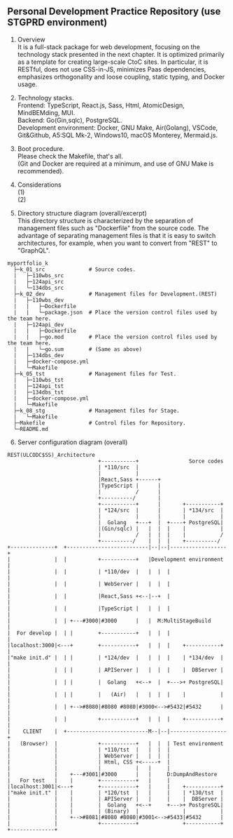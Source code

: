 ## Personal Development Practice Repository (use STGPRD environment)
1. Overview  
It is a full-stack package for web development, focusing on the technology stack presented in the next chapter. It is optimized primarily as a template for creating large-scale CtoC sites. In particular, it is RESTful, does not use CSS-in-JS, minimizes Paas dependencies, emphasizes orthogonality and loose coupling, static typing, and Docker usage.  

2. Technology stacks.  
Frontend: TypeScript, React.js, Sass, Html, AtomicDesign, MindBEMding, MUI.  
Backend: Go(Gin,sqlc), PostgreSQL.  
Development environment: Docker, GNU Make, Air(Golang), VSCode, Git&Github, A5:SQL Mk-2, Windows10, macOS Monterey, Mermaid.js.  

3. Boot procedure.  
Please check the Makefile, that's all.  
(Git and Docker are required at a minimum, and use of GNU Make is recommended).  

4. Considerations  
(1)  
(2)  

5. Directory structure diagram (overall/excerpt)  
This directory structure is characterized by the separation of management files such as "Dockerfile" from the source code. The advantage of separating management files is that it is easy to switch architectures, for example, when you want to convert from "REST" to "GraphQL".  
```
myportfolio_k
  ├─k_01_src              # Source codes.
  |   ├─110wbs_src
  |   ├─124api_src
  |   └─134dbs_src
  ├─k_02_dev              # Management files for Development.(REST)
  |   ├─110wbs_dev
  |   |   ├─Dockerfile
  |   |   └─package.json  # Place the version control files used by the team here.
  |   ├─124api_dev
  |   |   ├─Dockerfile
  |   |   ├─go.mod        # Place the version control files used by the team here.
  |   |   └─go.sum        # (Same as above)
  |   ├─134dbs_dev
  |   ├─docker-compose.yml
  |   └─Makefile
  ├─k_05_tst              # Management files for Test.
  |   ├─110wbs_tst
  |   ├─124api_tst
  |   ├─134dbs_tst
  |   ├─docker-compose.yml
  |   └─Makefile
  ├─k_08_stg              # Management files for Stage.
  |   └─Makefile
  ├─Makefile              # Control files for Repository.
  └─README.md
```
6. Server configuration diagram (overall)  
```
REST(ULCODC$SS)_Architecture
                             +-----------+                Sorce codes  
                             | *110/src  |                             
                             |           |                             
                             |React,Sass +------+                      
                             |TypeScript |      |                      
                             |           /      |                      
                             +----------/       |                      
                             +-----------+      |       +-----------+  
                             | *124/src  |      |       | *134/src  |  
                             |           |      |       |           |  
                             |  Golang   +---+  |  +----+ PostgreSQL|  
                             |(Gin/sqlc) |   |  |  |    |           |  
                             |           /   |  |  |    |           /  
                             +----------/    |  |  |    +----------/   
+--------------+  +--------------------------|--|--|------------------+
|              |  |          +-----------+   |Development environment |
|              |  |          | *110/dev  |   |  |  |                  |
|              |  |          | WebServer |   |  |  |                  |
|              |  |          |React,Sass +<--|--+  |                  |
|              |  |          |TypeScript |   |  |  |                  |
|              |  | +---#3000|#3000      |   |  M:MultiStageBuild     |
|  For develop |  | |        +-----------+   |  |  |                  |
|localhost:3000|<---+        +-----------+   |  |  |    +-----------+ |
|"make init.d" |  | |        | *124/dev  |   |  |  |    | *134/dev  | |
|              |  | |        | APIServer |   |  |  |    |  DBServer | |
|              |  | |        |  Golang   +<--+  |  +--->+ PostgreSQL| |
|              |  | |        |   (Air)   |   |  |  |    |           | |
|              |  | +-->#8080|#8080 #8080|#3000<-->#5432|#5432      | |
|              |  |          +-----------+   |  |  |    +-----------+ |
|    CLIENT    |  +--------------------------M--|--|------------------+
|   (Browser)  |             +-----------+   |  |  | Test environment  
|              |             | *110/tst  |   |  |  |                   
|              |             | WebServer |   |  |  |                   
|              |             | Html, CSS +<-----+  |                   
|              |             |           |   |     |                   
|              |    +---#3001|#3000      |   |     D:DumpAndRestore    
|   For test   |    |        +-----------+   |     |                   
|localhost:3001|<---+        +-----------+   |     |    +-----------+  
|"make init.t" |    |        | *120/tst  |   |     |    | *130/tst  |  
|              |    |        | APIServer |   |     |    |  DBServer |  
|              |    |        |  Golang   +<--+     +--->+ PostgreSQL|  
|              |    |        | (Binary)  |              |           |  
|              |    +-->#8081|#8080 #8080|#3001<-->#5433|#5432      |  
|              |             +-----------+              +-----------+  
+--------------+                                                       
```


<!--
使いやすさを優先せず、１０年後でも理解できるコードを！

-->
